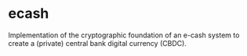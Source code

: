 # ecash
Implementation of the cryptographic foundation of an e-cash system to create a (private) central bank digital currency (CBDC).
